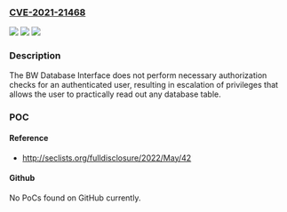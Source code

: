 ### [CVE-2021-21468](https://cve.mitre.org/cgi-bin/cvename.cgi?name=CVE-2021-21468)
![](https://img.shields.io/static/v1?label=Product&message=SAP%20Business%20Warehouse&color=blue)
![](https://img.shields.io/static/v1?label=Version&message=%3C710%20&color=brighgreen)
![](https://img.shields.io/static/v1?label=Vulnerability&message=Missing%20Authorization%20check&color=brighgreen)

### Description

The BW Database Interface does not perform necessary authorization checks for an authenticated user, resulting in escalation of privileges that allows the user to practically read out any database table.

### POC

#### Reference
- http://seclists.org/fulldisclosure/2022/May/42

#### Github
No PoCs found on GitHub currently.


